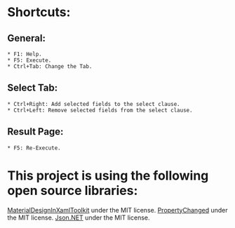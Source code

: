 ﻿# Shortcuts:
## General:
	* F1: Help.
	* F5: Execute.
	* Ctrl+Tab: Change the Tab.

## Select Tab:
	* Ctrl+Right: Add selected fields to the select clause.
	* Ctrl+Left: Remove selected fields from the select clause.

## Result Page:
	* F5: Re-Execute.

# This project is using the following open source libraries:
[MaterialDesignInXamlToolkit](https://github.com/MaterialDesignInXAML/MaterialDesignInXamlToolkit) under the MIT license.
[PropertyChanged](https://github.com/Fody/PropertyChanged) under the MIT license.
[Json.NET](https://www.newtonsoft.com/json) under the MIT license.